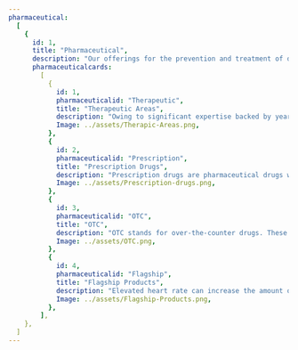 ```yaml
---
pharmaceutical:
  [
    {
      id: 1,
      title: "Pharmaceutical",
      description: "Our offerings for the prevention and treatment of diseases and protection of health",
      pharmaceuticalcards:
        [
          {
            id: 1,
            pharmaceuticalid: "Therapeutic",
            title: "Therapeutic Areas",
            description: "Owing to significant expertise backed by years of experience, our pharma products cover a wide spectrum of therapeutic areas serving numerous patients worldwide. Covering the fields of cardiovascular, anti-analgesics, gynaecology, nutraceuticals to quote a few.",
            Image: ../assets/Therapic-Areas.png,
          },
          {
            id: 2,
            pharmaceuticalid: "Prescription",
            title: "Prescription Drugs",
            description: "Prescription drugs are pharmaceutical drugs which legally require a medical prescription from a doctor before consumption. We house many variants with presence in fields of anti-diabetics, anti-hypertensives, anti-anginals and many more.",
            Image: ../assets/Prescription-drugs.png,
          },
          {
            id: 3,
            pharmaceuticalid: "OTC",
            title: "OTC",
            description: "OTC stands for over-the-counter drugs. These are non-prescription medicines that are medicines that you can buy without any prescription. These are safe and effective when directions on the label are followed. We house many quality produced OTC products which you can rely on.",
            Image: ../assets/OTC.png,
          },
          {
            id: 4,
            pharmaceuticalid: "Flagship",
            title: "Flagship Products",
            description: "Elevated heart rate can increase the amount of oxygen required by heart to perform optimal functions. This leads to obstruction of blood flow to the heart muscles which, conclusively, may cause angina and even heart attacks. Our flagship product a combination of Ivabradine and Metoprolol can safely and effectively reduce heart rate and angina attacks. Hence, greatly improving the quality of life for angina patients.",
            Image: ../assets/Flagship-Products.png,
          },
        ],
    },
  ]
---
```

